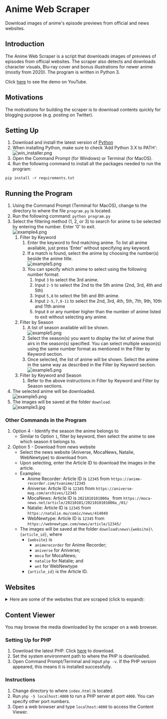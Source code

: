 # Anime Web Scraper
Download images of anime's episode previews from official and news websites.

## Introduction
The Anime Web Scraper is a script that downloads images of previews of episodes from official websites. The scraper also detects and downloads character visuals, Blu-ray cover and bonus illustrations for newer anime (mostly from 2020). The program is written in Python 3.

Click [here](https://youtu.be/K-83J5aZ5P0) to see the demo on YouTube.

## Motivations

The motivations for building the scraper is to download contents quickly for blogging purpose (e.g. posting on Twitter).

## Setting Up
1. Download and install the latest version of [Python](https://www.python.org/downloads/)
2. When installing Python, make sure to check 'Add Python 3.X to PATH':\
![win_installer.png](/images/win_installer.png)
3. Open the Command Prompt (for Windows) or Terminal (for MacOS).
4. Run the following command to install all the packages needed to run the program:
```
pip install -r requirements.txt
```

## Running the Program
1. Using the Command Prompt (Terminal for MacOS), change to the directory to where the file `program.py` is located.
2. Run the following command: `python program.py`
3. Select the filtering method (1, 2, or 3) to search for anime to be selected by entering the number. Enter '0' to exit.\
![example4.png](/images/example4.png)
    1. Filter by Keyword
        1. Enter the keyword to find matching anime. To list all anime available, just press 'Enter' without specifying any keyword.
        2. If a match is found, select the anime by choosing the number(s) beside the anime title.\
        ![example5.png](/images/example5.png)
        3. You can specify which anime to select using the following number format:
            1. Input `3` to select the 3rd anime.
            2. Input `2-5` to select the 2nd to the 5th anime (2nd, 3rd, 4th and 5th)
            3. Input `5,8` to select the 5th and 8th anime.
            4. Input `2-5,7,9-11` to select the 2nd, 3rd, 4th, 5th, 7th, 9th, 10th and 11th anime
            5. Input `0` or any number higher than the number of anime listed to exit without selecting any anime.
    2. Filter by Season
        1. A list of season available will be shown.\
        ![example5.png](/images/example6.png)
        2. Select the season(s) you want to display the list of anime that airs in the season(s) specified. You can select multiple season(s) using the same number format as mentioned in the Filter by Keyword section.
        3. Once selected, the list of anime will be shown. Select the anime in the same way as described in the Filter by Keyword section.\
        ![example5.png](/images/example8.png)
    3. Filter by Keyword and Season
        1. Refer to the above instructions in Filter by Keyword and Filter by Season sections.
4. The selected anime will be downloaded.\
![example5.png](/images/example7.png)
5. The images will be saved at the folder `download`.\
![example3.jpg](/images/example3.jpg)

### Other Commands in the Program
1. Option 4 - Identify the season the anime belongs to
    * Similar to Option `1`, filter by keyword, then select the anime to see which season it belongs to.
2. Option 5 - Download from news website
    * Select the news website (Aniverse, MocaNews, Natalie, WebNewtype) to download from.
    * Upon selecting, enter the Article ID to download the images in the article.
    * Examples:
        * Anime Recorder: Article ID is `12345` from `https://anime-recorder.com/tvanime/12345`
        * Aniverse: Article ID is `12345` from `https://aniverse-mag.com/archives/12345`
        * MocaNews: Article ID is `2021010101000a_` from `https://moca-news.net/article/20210101/2021010101000a_/01/`
        * Natalie: Article ID is `12345` from `https://natalie.mu/comic/news/414049`
        * WebNewtype: Article ID is `12345` from `https://webnewtype.com/news/article/12345/`
    * The images will be saved at the folder `download\news\{website}\{article_id}`, where
        * `{website}` is
            * `animerecorder` for Anime Recorder;
            * `aniverse` for Aniverse;
            * `moca` for MocaNews;
            * `natalie` for Natalie; and
            * `wnt` for WebNewtype
        * `{article_id}` is the Article ID.

## Websites
<details>
<summary>Here are some of the websites that are scraped (click to expand):</summary>

### News Website
* [Animage Plus](https://animageplus.jp/)
* [Anime Recorder](https://anime-recorder.com/)
* [Aniverse Magazine](https://aniverse-mag.com/)
* [Moca News](https://moca-news.net/)
* [Natalie](https://natalie.mu/)
* [WebNewtype](https://webnewtype.com/)

### New Anime
The premiere date for the anime listed here has not been announced.
* [Tsuyokute New Saga](https://tsuyosaga-pr.com/)

### Spring 2025 Anime
* [Isshun de Chiryou shiteita noni Yakutatazu to Tsuihou sareta Tensai Chiyushi, Yami Healer toshite Tanoshiku Ikiru](https://sh-anime.shochiku.co.jp/yamihealer/)
* [Katainaka no Ossan, Kensei ni Naru](https://ossan-kensei.com/)
* [Slime Taoshite 300-nen, Shiranai Uchi ni Level Max ni Nattemashita: Sono Ni](https://slime300-anime.com/)

### Winter 2025 Anime
* [A-Rank Party wo Ridatsu shita Ore wa, Moto Oshiego-tachi to Meikyuu Shinbu wo Mezasu.](https://arank-party-ridatsu-official.com/)
* [Akuyaku Reijou Tensei Ojisan](https://tensei-ojisan.com/)
* [Ameku Takao no Suiri Karte](https://atdk-a.com/)
* [Ao no Exorcist: Yuki no Hate-hen](https://ao-ex.com/bluenight/)
* [Arafoo Otoko no Isekai Tsuuhan](https://arafo-tsuhan.com/)
* [Botsuraku Yotei no Kizoku dakedo, Hima Datta kara Mahou wo Kiwametemita](https://botsurakukizoku-anime.com/)
* [Class no Daikirai na Joshi to Kekkon suru Koto ni Natta.](https://kura-kon.com/)
* [Fuguushoku "Kanteishi" ga Jitsu wa Saikyou Datta](https://fugukan.com/)
* [Grisaia: Phantom Trigger](https://grisaia-pt.com/gptanime/)
* [Guild no Uketsukejou desu ga, Zangyou wa Iya nanode Boss wo Solo Toubatsu Shiyou to Omoimasu](https://girumasu.com/)
* [Hana wa Saku, Shura no Gotoku](https://hanashura-anime.com/)
* [Hazure Skill "Kinomi Master": Skill no Mi (Tabetara Shinu) wo Mugen ni Taberareru You ni Natta Ken ni Tsuite](https://kinomimaster.com/)
* [Izure Saikyou no Renkinjutsushi?](https://izuresaikyo-pr.com/)
* [Kimi no Koto ga Daidaidaidaidaisuki na 100-nin no Kanojo 2nd Season](https://hyakkano.com/)
* [Kisaki Kyouiku kara Nigetai Watashi](https://kisakikyouiku.com/)
* [Kono Kaisha ni Suki na Hito ga Imasu](https://kaishani-sukinahito.com/)
* [Kuroiwa Medaka ni Watashi no Kawaii ga Tsuujinai](https://monaxmedaka.com/)
* [Magic Maker: Isekai Mahou no Tsukurikata](https://magicmaker-anime.com/)
* [Medalist](https://medalist-pr.com/)
* [NEET Kunoichi to Nazeka Dousei Hajimemashita](https://neet-kunoichi.com/)
* [Nihon e Youkoso Elf-san.](https://welcome-elfsan.com/)
* [Okinawa de Suki ni Natta Ko ga Hougen Sugite Tsurasugiru](https://okitsura.com/)
* [Ore dake Level Up na Ken Season 2: Arise from the Shadow](https://sololeveling-anime.net/)
* [S-Rank Monster no "Behemoth" dakedo, Neko to Machigawarete Elf Musume no Pet toshite Kurashitemasu](https://behemoth-anime.com/)
* [Salaryman ga Isekai ni Ittara Shitennou ni Natta Hanashi](https://salaryman-big4.com/)
* [Sentai Red Isekai de Boukensha ni Naru](https://isekai-red-anime.com/)
* [Ubel Blatt](https://ubel-blatt-anime.com/)
* [Unnamed Memory Act.2](https://unnamedmemory.com/)
* [Watashi no Shiawase na Kekkon 2nd Season](https://watakon-anime.com/)

### Fall 2024 Anime
* [Ao no Exorcist: Yuki no Hate-hen](https://www.ao-ex.com/snow/)
* [Acro Trip](https://acrotrip-anime.com/)
* [Amagami-san Chi no Enmusubi](https://amagami-anime.com/)
* [Arifureta Shokugyou de Sekai Saikyou 3rd Season](https://arifureta.com/)
* [Hitoribocchi no Isekai Kouryaku](https://bocchi-kouryaku.com/)
* [Kabushikigaisha Magi-Lumière](https://magilumiere-pr.com/)
* [Kekkon suru tte, Hontou desu ka](https://365-wedding-anime.com/)
* [Kimi wa Meido-sama.](https://kimihameidosama-anime.com/)
* [Maou 2099](https://2099.world/)
* [Maou-sama, Retry! R](https://maousama-anime.com/)
* [Nageki no Bourei wa Intai shitai](https://nageki-anime.com/)
* [NegiPosi Angler](https://np-angler.com/)
* [Party kara Tsuihou sareta Sono Chiyushi, Jitsu wa Saikyou ni Tsuki](https://sonochiyushi.com/)
* [Re:Zero kara Hajimeru Isekai Seikatsu 3rd Season](http://re-zero-anime.jp/tv/)
* [Rekishi ni Nokoru Akujo ni Naru zo](https://rekiaku-anime.com/)
* [Saikyou no Shienshoku "Wajutsushi" de Aru Ore wa Sekai Saikyou Clan wo Shitagaeru](https://wajutsushi-anime.com/)
* [Sayounara Ryuusei, Konnichiwa Jinsei](https://dragonlife-anime.com/)
* [Seirei Gensouki 2](https://seireigensouki.com/)
* [Sword Art Online Alternative: Gun Gale Online II](https://gungale-online.net/)
* [Yarinaoshi Reijou wa Ryuutei Heika wo Kouryakuchuu](https://yarinaoshi-reijyou.com/)

### Summer 2024 Anime
* [2.5-jigen no Ririsa](https://ririsa-official.com/)
* [Atri: My Dear Moments](https://atri-anime.com/)
* [Boku no Tsuma wa Kanjou ga Nai](https://bokutsuma-anime.com/)
* [Dungeon no Naka no Hito](https://dungeon-people.com/)
* [Giji Harem](https://gijiharem.com/)
* [Gimai Seikatsu](https://gimaiseikatsu-anime.com/)
* [Hazurewaku no "Joutai Ijou Skill" de Saikyou ni Natta Ore ga Subete wo Juurin suru made](https://hazurewaku-anime.com/)
* [Isekai Shikkaku](https://isekaishikkaku.com/)
* [Isekai Yururi Kikou: Kosodateshinagara Boukensha Shimasu](https://isekai-yururi-anime.jp/)
* [Katsute Mahou Shoujo to Aku wa Tekitai shiteita.](https://mahoaku-anime.com/)
* [Kimi to Boku no Saigo no Senjou, Aruiwa Sekai ga Hajimaru Seisen Season II](https://kimisentv.com/)
* [Koi wa Futago de Warikirenai](https://futakire.com/)
* [Kono Sekai wa Fukanzen Sugiru](https://konofuka.com/)
* [Madougushi Dahliya wa Utsumukanai](https://dahliya-anime.com/)
* [Make Heroine ga Oosugiru!](https://makeine-anime.com/)
* [Maougun Saikyou no Majutsushi wa Ningen datta](https://maougun-anime.com/)
* [Mayonaka Punch](https://mayopan.jp/)
* [Megami no Café Terrace Season 2](https://goddess-cafe.com/)
* [Mob kara Hajimaru Tansaku Eiyuutan](https://mobkara.com/)
* [Naze Boku no Sekai wo Daremo Oboeteinai no ka?](https://www.nazeboku.com/)
* [Ore wa Subete wo "Parry" suru: Gyaku Kanchigai no Sekai Saikyou wa Boukensha ni Naritai](https://parry-anime.com/)
* [Oshi no Ko Season 2](https://ichigoproduction.com/Season2/)
* [Sengoku Youko: Senma Konton-hen](https://sengoku-youko.com/)
* [Senpai wa Otokonoko](https://senpaiha-otokonoko.com/)
* [Shikanoko Nokonoko Koshitantan](https://www.anime-shikanoko.jp/)
* [Shinmai Ossan Boukensha, Saikyou Party ni Shinu hodo Kitaerarete Muteki ni Naru.](https://shinmaiossan-anime.com/)
* [Shoushimin Series](https://shoshimin-anime.com/)
* [Shy Season 2](https://shy-anime.com/)
* [Tokidoki Bosotto Russia-go de Dereru Tonari no Alya-san](https://roshidere.com/)
* [Tsue to Tsurugi no Wistoria](https://wistoria-anime.com/)
* [VTuber Nandaga Haishin Kiri Wasuretara Densetsu ni Natteta](https://vden.jp/)

### Spring 2024 Anime
* [Dekisokonai to Yobareta Motoeiyuu wa Jikka kara Tsuihou sareta node Sukikatte ni Ikiru Koto ni Shita](https://dekisoko-anime.com/)
* [Hananoi-kun to Koi no Yamai](https://hananoikun-pr.com/)
* [Henjin no Salad Bowl](https://www.tbs.co.jp/anime/hensara/)
* [Hibike! Euphonium 3](https://anime-eupho.com/)
* [Highspeed Etoile](https://highspeed-etoile.com/)
* [Jii-san Baa-san Wakagaeru](https://jisanbasan.com/)
* [Kaijuu 8-gou](https://kaiju-no8.net/)
* [Kami wa Game ni Ueteiru.](https://godsgame-anime.com/)
* [Kono Subarashii Sekai ni Shukufuku wo! 3](http://konosuba.com/3rd/)
* [Lv2 kara Cheat datta Motoyuusha Kouho no Mattari Isekai Life](https://lv2-cheat.com/)
* [Mahouka Koukou no Rettousei 3rd Season](https://mahouka.jp/3rd/)
* [Maou no Ore ga Dorei Elf wo Yome ni Shitanda ga, Dou Medereba Ii?](https://madome-anime.com/)
* [One Room, Hiatari Futsuu, Tenshi-tsuki.](https://tenshitsuki.com/)
* [Ookami to Koushinryou](https://spice-and-wolf.com/)
* [Re:Monster](https://re-monster.com/)
* [Sasayaku You ni Koi wo Utau](https://sasakoi-anime.com/)
* [Seiyuu Radio no Uraomote](https://seiyuradio-anime.com/)
* [Shinigami Bocchan to Kuro Maid 3rd Season](https://bocchan-anime.com/)
* [Tensei Kizoku, Kantei Skill de Nariagaru](https://kanteiskill.com/)
* [Tensei shitara Dainana Ouji Datta node, Kimama ni Majutsu wo Kiwamemasu](https://dainanaoji.com/)
* [The New Gate](https://the-new-gate-pr.com/)
* [Unnamed Memory](https://unnamedmemory.com/)
* [Yoru no Kurage wa Oyogenai](https://yorukura-anime.com/)
* [Yozakura-san Chi no Daisakusen](https://mission-yozakura-family.com/)
* [Yuru Camp△ 3rd Season](https://yurucamp.jp/third/)

### Winter 2024 Anime
* [Akuyaku Reijou Level 99](https://akuyakulv99-anime.com/)
* [Ao no Exorcist: Shimane Illuminati-hen](https://ao-ex.com/Illuminati/)
* [Boku no Kokoro no Yabai Yatsu Season 2](https://bokuyaba-anime.com/)
* [Chiyu Mahou no Machigatta Tsukaikata](https://chiyumahou-anime.com/)
* [Dosanko Gal wa Namara Menkoi](https://dosankogal-pr.com/)
* [Dungeon Meshi](https://delicious-in-dungeon.com/)
* [Gekai Elise](https://surgeon-elise.com/)
* [Himesama "Goumon" no Jikan desu](https://himesama-goumon.com/)
* [Isekai de Mofumofu Nadenade suru Tame ni Ganbattemasu.](https://mohunadeanime.com/)
* [Ishura](https://ishura-anime.com/)
* [Jaku-Chara Tomozaki-kun 2nd Stage](http://tomozaki-koushiki.com/)
* [Kekkon Yubiwa Monogatari](https://talesofweddingrings-anime.jp/)
* [Kingdom 5th Season](https://kingdom-anime.com/)
* [Loop 7-kaime no Akuyaku Reijou wa, Moto Tekikoku de Jiyuu Kimama na Hanayome Seikatsu wo Mankitsu suru](https://7th-timeloop.com/)
* [Mahou Shoujo ni Akogarete](https://mahoako-anime.com/)
* [Mashle 2nd Season](https://mashle.pw/)
* [Majo to Yajuu](https://www.tbs.co.jp/anime/majo/)
* [Mato Seihei no Slave](https://mabotai.jp/)
* [Metallic Rouge](https://metallicrouge.jp/)
* [Nozomanu Fushi no Boukensha](https://nozomanufushi-anime.jp/)
* [Ore dake Level Up na Ken](https://sololeveling-anime.net/)
* [Oroka na Tenshi wa Akuma to Odoru](https://kanaten-anime.com/)
* [Pon no Michi](https://ponnomichi-pr.com/)
* [Saijaku Tamer wa Gomi Hiroi no Tabi wo Hajimemashita.](https://saijakutamer-anime.com/)
* [Saikyou Tank no Meikyuu Kouryaku](https://saikyo-tank.com/)
* [Sasaki to Pii-chan](https://sasapi-anime.com/)
* [Sengoku Youko](https://sengoku-youko.com/)
* [Shin no Nakama ja Nai to Yuusha no Party wo Oidasareta node, Henkyou de Slow Life suru Koto ni Shimashita 2nd](https://shinnonakama.com/)
* [Sokushi Cheat ga Saikyou sugite, Isekai no Yatsura ga Marude Aite ni Naranai n desu ga.](https://sokushicheat-pr.com/)
* [Tsuki ga Michibiku Isekai Douchuu](https://tsukimichi.com/)
* [Urusei Yatsura (2022) 2nd Season](https://uy-allstars.com/)
* [Youkoso Jitsuryoku Shijou Shugi no Kyoushitsu e 3rd Season](http://you-zitsu.com/)
* [Yubisaki to Renren](https://yubisaki-pr.com/)

### Fall 2023 Anime
* [16bit Sensation: Another Layer](https://16bitsensation-al.com/)
* [Bokura no Ameiro Protocol](https://bokuame.com/)
* [Boukensha ni Naritai to Miyako ni Deteitta Musume ga S-Rank ni Natteta](https://s-rank-musume.com/)
* [Boushoku no Berserk](https://bousyoku-anime.com/)
* [Buta no Liver wa Kanetsu Shiro](https://butaliver-anime.com/)
* [Dekoboko Majo no Oyako Jijou](https://dekoboko-majo-anime.jp/)
* [Goblin Slayer 2nd Season](http://www.goblinslayer.jp/)
* [Hametsu no Oukoku](https://hametsu-anime.com/)
* [Hikikomari Kyuuketsuki no Monmon](https://hikikomari.com/)
* [Hoshikuzu Telepath](https://hoshitele-anime.com/)
* [Kage no Jitsuryokusha ni Naritakute! 2nd Season](https://shadow-garden.jp/)
* [Kanojo mo Kanojo Season 2](https://kanokano-anime.com/)
* [Keikenzumi na Kimi to, Keiken Zero na Ore ga, Otsukiai suru Hanashi.](https://kimizero.com/)
* [Kikansha no Mahou wa Tokubetsu desu](https://returners-magic.com/)
* [Kimi no Koto ga Daidaidaidaidaisuki na 100-nin no Kanojo](https://hyakkano.com/)
* [Konyaku Haki sareta Reijou wo Hirotta Ore ga, Ikenai koto wo Oshiekomu](https://ikenaikyo.com/)
* [Kusuriya no Hitorigoto](https://kusuriyanohitorigoto.jp/)
* [Potion-danomi de Ikinobimasu!](https://potion-anime.com/)
* [Ragna Crimson](https://ragna-crimson.com/)
* [Saihate no Paladin: Tetsusabi no Yama no Ou](https://farawaypaladin.com/)
* [Seijo no Maryoku wa Bannou Desu 2nd Season](https://seijyonomaryoku.jp/)
* [Seiken Gakuin no Makentsukai](https://seikengakuin.com/)
* [Shangri-La Frontier: Kusoge Hunter, Kamige ni Idoman to su](https://anime.shangrilafrontier.com/)
* [Shy](https://shy-anime.com/)
* [Sousou no Frieren](https://frieren-anime.jp/)
* [Spy x Family Season 2](https://spy-family.net/tvseries/)
* [Tate no Yuusha no Nariagari Season 3](http://shieldhero-anime.jp/)
* [Tearmoon Teikoku Monogatari](https://tearmoon-pr.com/)
* [Toaru Ossan no VRMMO Katsudouki](https://toaru-ossan.com/)
* [Undead Unluck](https://undead-unluck.net/)
* [Under Ninja](https://under-ninja.jp/)
* [Watashi no Oshi wa Akuyaku Reijou.](https://wataoshi-anime.com/)

### Summer 2023 Anime
* [Dark Gathering](https://darkgathering.jp/)
* [Eiyuu Kyoushitsu](https://eiyukyoushitsu-anime.com/)
* [Helck](https://www.helck-anime.com/)
* [Higeki no Genkyou to Naru Saikyou Gedou Last Boss Joou wa Tami no Tame ni Tsukushimasu.](https://lastame.com/)
* [Horimiya: Piece](https://horimiya-anime.com/)
* [Jidou Hanbaiki ni Umarekawatta Ore wa Meikyuu wo Samayou](https://jihanki-anime.com/)
* [Jitsu wa Ore, Saikyou deshita?](https://jitsuhaoresaikyo-anime.com/)
* [Kanojo, Okarishimasu 3rd Season](https://kanokari-official.com/)
* [Level 1 dakedo Unique Skill de Saikyou desu](https://level1-anime.com/)
* [Lv1 Maou to One Room Yuusha](https://lv1room.com/)
* [Liar Liar](https://liar-liar-anime.com/)
* [Masamune-kun no Revenge R](https://masamune-tv.com/)
* [Mushoku Tensei II: Isekai Ittara Honki Dasu](https://mushokutensei.jp)
* [Nanatsu no Maken ga Shihai suru](https://nanatsuma-pr.com/)
* [Okashi na Tensei](https://okashinatensei-pr.com/)
* [Ryza no Atelier: Tokoyami no Joou to Himitsu no Kakurega](https://ar-anime.com/)
* [Seija Musou: Salaryman, Isekai de Ikinokoru Tame ni Ayumu Michi](https://www.tbs.co.jp/anime/seija/)
* [Shinigami Bocchan to Kuro Maid 2nd Season](https://bocchan-anime.com/)
* [Shiro Seijo to Kuro Bokushi](https://shiroseijyo-anime.com/)
* [Suki na Ko ga Megane wo Wasureta](https://anime.shochiku.co.jp/sukimega/)
* [Temple](https://temple-anime.com/)
* [Uchi no Kaisha no Chiisai Senpai no Hanashi](https://chiisaisenpai.com/)
* [Watashi no Shiawase na Kekkon](https://watakon-anime.com/)
* [Yumemiru Danshi wa Genjitsushugisha](https://yumemirudanshi.com/)
* [Zom 100: Zombie ni Naru made ni Shitai 100 no Koto](https://zom100.com/)

### Spring 2023 Anime
* [Alice Gear Aegis Expansion](https://colopl.co.jp/alicegearaegis/tv-anime/)
* [Ao no Orchestra](https://aooke-anime.com/)
* [Boku no Kokoro no Yabai Yatsu](https://bokuyaba-anime.com/)
* [Dead Mount Death Play](https://dmdp-anime.jp/)
* [Edomae Elf](https://edomae-elf.com/)
* [Isekai de Cheat Skill wo Te ni Shita Ore wa, Genjitsu Sekai wo mo Musou Suru: Level Up wa Jinsei wo Kaeta](https://www.iseleve.com/)
* [Isekai One Turn Kill Nee-san: Ane Douhan no Isekai Seikatsu Hajimemashita](https://onekillsister.com/)
* [Isekai Shoukan wa Nidome desu](https://isenido.com/)
* [Isekai wa Smartphone to Tomo ni. 2](http://isesuma-anime.jp/)
* [Jijou wo Shiranai Tenkousei ga Guigui Kuru.](https://guiguikuru.com/)
* [Kaminaki Sekai no Kamisama Katsudou](https://kamikatsu-anime.jp/)
* [Kawaisugi Crisis](https://kawaisugi.com/)
* [Kanojo ga Koushaku-tei ni Itta Riyuu](https://koshakutei.com/)
* [Kimi wa Houkago Insomnia](https://kimisomu-anime.com/)
* [Kono Subarashii Sekai ni Bakuen wo!](http://konosuba.com/bakuen/)
* [Kuma Kuma Kuma Bear Punch!](https://kumakumakumabear.com/)
* [Mashle](https://mashle.pw/)
* [Megami no Café Terrace](https://1st.goddess-cafe.com/)
* [My Home Hero](https://myhomehero-anime.com/)
* [Oshi no Ko](https://ichigoproduction.com/Season1/)
* [Otonari ni Ginga](https://otonari-anime.com/)
* [Skip to Loafer](https://skip-and-loafer.com/)
* [Tensei Kizoku no Isekai Boukenroku](https://www.tensei-kizoku.jp/)
* [Tonikaku Kawaii 2nd Season](http://tonikawa.com/)
* [Watashi no Yuri wa Oshigoto desu!](https://watayuri-anime.com/)
* [Yamada-kun to Lv999 no Koi wo Suru](https://yamadalv999-anime.com/)
* [Yuusha ga Shinda!](https://heroisdead.com/)

### Winter 2023 Anime
* [Ars no Kyojuu](https://ars-giant.com/)
* [Ayakashi Triangle](https://ayakashitriangle-anime.com/)
* [Benriya Saitou-san, Isekai ni Iku](https://saitou-anime.com/)
* [Buddy Daddies](https://buddy-animeproject.com/)
* [Eiyuuou, Bu wo Kiwameru Tame Tenseisu: Soshite, Sekai Saikyou no Minarai Kishi](https://auo-anime.com/)
* [Hyouken no Majutsushi ga Sekai wo Suberu](http://www.tbs.co.jp/anime/hyouken/)
* [Ijiranaide, Nagatoro-san 2nd Attack](https://www.nagatorosan.jp/)
* [Inu ni Nattara Suki na Hito ni Hirowareta.](https://inuhiro-anime.com/)
* [Isekai Nonbiri Nouka](https://nonbiri-nouka.com/)
* [Itai no wa Iya nano de Bougyoryoku ni Kyokufuri Shitai to Omoimasu. 2](https://bofuri.jp/)
* [Kaiko sareta Ankoku Heishi (30-dai) no Slow na Second Life](https://ankokuheishi-anime.com/)
* [Kami-tachi ni Hirowareta Otoko 2](https://kamihiro-anime.com/)
* [Koori Zokusei Danshi to Cool na Douryou Joshi](https://icpc-anime.com/)
* [Kubo-san wa Mob wo Yurusanai](https://kubosan-anime.jp/)
* [Kyokou Suiri Season 2](https://kyokousuiri.jp/)
* [Maou Gakuin no Futekigousha: Shijou Saikyou no Maou no Shiso, Tensei shite Shison-tachi no Gakkou e II](https://maohgakuin.com/)
* [Mononogatari](https://mononogatari-pr.com)
* [NieR:Automata Ver1.1a](https://nierautomata-anime.com/)
* [Ningen Fushin no Boukensha-tachi ga Sekai wo Sukuu you desu](https://www.ningenfushin-anime.jp/)
* [Oniichan wa Oshimai!](https://onimai.jp/)
* [Ooyukiumi no Kaina](https://ooyukiumi.net/)
* [Otonari no Tenshi-sama ni Itsunomanika Dame Ningen ni Sareteita Ken](https://otonarino-tenshisama.jp/)
* [Rougo ni Sonaete Isekai de 8-manmai no Kinka wo Tamemasu](https://roukin8-anime.com/)
* [Saikyou Onmyouji no Isekai Tenseiki](https://saikyo-onmyouji.asmik-ace.co.jp/)
* [Shin Shinka no Mi: Shiranai Uchi ni Kachigumi Jinsei](https://shinkanomi-anime.com/)
* [Spy Kyoushitsu](https://spyroom-anime.com/)
* [Sugar Apple Fairy Tale](https://sugarapple-anime.com/)
* [Tensei Oujo to Tensai Reijou no Mahou Kakumei](https://tenten-kakumei.com/)
* [Tomo-chan wa Onnanoko!](https://tomo-chan.jp/)
* [Tondemo Skill de Isekai Hourou Meshi](https://tondemoskill-anime.com/)
* [Tsundere Akuyaku Reijou Liselotte to Jikkyou no Endou-kun to Kaisetsu no Kobayashi-san](https://tsunlise-pr.com/)
* [Vinland Saga Season 2](https://vinlandsaga.jp/)

### Fall 2022 Anime
* [4-nin wa Sorezore Uso wo Tsuku](https://4uso-anime.com/)
* [Akiba Meido Sensou](https://akibamaidwar.com/)
* [Akuyaku Reijou nanode Last Boss wo Kattemimashita](https://akulas-pr.com/)
* [Bocchi the Rock!](https://bocchi.rocks/)
* [Chainsaw Man](https://www.chainsawman.dog/)
* [Fumetsu no Anata e Season 2](https://www.anime-fumetsunoanatae.com/)
* [Futoku no Guild](https://futoku-no-anime.com/)
* [Fuufu Ijou, Koibito Miman.](https://fuukoi-anime.com/)
* [Golden Kamuy 4th Season](https://www.kamuy-anime.com/)
* [Kage no Jitsuryokusha ni Naritakute!](https://shadow-garden.jp/1st/)
* [KanColle: Itsuka Ano Umi de](https://kancolle-itsuumi.com/)
* [Kidou Senshi Gundam: Suisei no Majo](https://g-witch.net/)
* [Koukyuu no Karasu](https://kokyu-anime.com/)
* [Mairimashita! Iruma-kun 3rd Season](https://www.nhk-character.com/chara/iruma/)
* [Mob Psycho 100 III](https://mobpsycho100.com/)
* [Mushikaburi-hime](https://mushikaburihime.com/)
* [Noumin Kanren no Skill bakka Agetetara Nazeka Tsuyoku Natta.](https://nouminkanren.com/)
* [Peter Grill to Kenja no Jikan: Super Extra](https://petergrill-anime.jp/)
* [Renai Flops](https://loveflops.com/)
* [Shinmai Renkinjutsushi no Tenpo Keiei](https://shinmai-renkin.com/)
* [Shinobi no Ittoki](https://ninja-ittoki.com/)
* [Tensei shitara Ken Deshita](https://tenken-anime.com/)
* [Uchi no Shishou wa Shippo ga Nai](https://shippona-anime.com/)
* [Urusei Yatsura (2022)](https://uy-allstars.com/)
* [Yama no Susume: Next Summit](https://yamanosusume-ns.com/)
* [Yuusha Party wo Tsuihou sareta Beast Tamer, Saikyoushu no Nekomimi Shoujo to Deau](https://beasttamer.jp/)

### Summer 2022 Anime
* [Dungeon ni Deai wo Motomeru no wa Machigatteiru Darou ka IV: Shin Shou - Meikyuu-hen](http://danmachi.com/)
* [Engage Kiss](https://engage-kiss.com/)
* [Hataraku Maou-sama! 2nd Season](https://maousama.jp/)
* [Hoshi no Samidare](https://hoshinosamidare.jp/)
* [Isekai Meikyuu de Harem wo](https://isekai-harem.com/)
* [Isekai Ojisan](https://isekaiojisan.com/)
* [Isekai Yakkyoku](https://isekai-yakkyoku.jp/)
* [Kanojo, Okarishimasu 2nd Season](https://kanokari-official.com/2nd/)
* [Kinsou no Vermeil: Gakeppuchi Majutsushi wa Saikyou no Yakusai to Mahou Sekai wo Tsukisusumu](https://vermeilingold.jp/)
* [Kumichou Musume to Sewagakari](https://kumichomusume.com/)
* [Kuro no Shoukanshi](https://kuronoshokanshi.com/)
* [Lycoris Recoil](https://lycoris-recoil.com/)
* [Made in Abyss: Retsujitsu no Ougonkyou](http://miabyss.com/)
* [Mamahaha no Tsurego ga Motokano datta](https://tsurekano-anime.com/)
* [Overlord IV](https://overlord-anime.com/)
* [Prima Doll](https://primadoll.jp/)
* [Saikin Yatotta Maid ga Ayashii](https://maid-ga-ayashii.com/)
* [Shadows House](https://shadowshouse-anime.com/)
* [Soredemo Ayumu wa Yosetekuru](https://soreayu.com/)
* [Tensei Kenja no Isekai Life: Dai-2 no Shokugyou wo Ete, Sekai Saikyou ni Narimashita](https://tenseikenja.com/)
* [Utawarerumono: Futari no Hakuoro](https://utawarerumono.jp/)
* [Warau Arsnotoria Sun!](https://www.arsnotoria-anime.com/)
* [Yofukashi no Uta](https://yofukashi-no-uta.com/)
* [Youkoso Jitsuryoku Shijou Shugi no Kyoushitsu e 2nd Season](http://you-zitsu.com/2nd/)

### Spring 2022 Anime
* [Aharen-san wa Hakarenai](https://aharen-pr.com/)
* [Deaimon](https://deaimon.jp/)
* [Gaikotsu Kishi-sama, Tadaima Isekai e Odekakechuu](https://skeleton-knight.com/)
* [Honzuki no Gekokujou: Shisho ni Naru Tame ni wa Shudan wo Erandeiraremasen 3rd Season](http://booklove-anime.jp/)
* [Kaguya-sama wa Kokurasetai: Ultra Romantic](https://kaguya.love/)
* [Kakkou no Iinazuke](https://cuckoos-anime.com/)
* [Kawaii dake ja Nai Shikimori-san](https://shikimori-anime.com/)
* [Kingdom 4th Season](https://kingdom-anime.com/)
* [Koi wa Sekai Seifuku no Ato de](https://koiseka-anime.com/)
* [Komi-san wa, Comyushou desu. 2nd Season](https://komisan-official.com/)
* [Kono Healer, Mendokusai](https://kono-healer-anime.com/)
* [Kunoichi Tsubaki no Mune no Uchi](https://kunoichi-tsubaki.com/)
* [Mahoutsukai Reimeiki](https://www.tbs.co.jp/anime/reimeiki/)
* [Otome Game Sekai wa Mob ni Kibishii Sekai desu](https://mobseka.com/)
* [Paripi Koumei](https://paripikoumei-anime.com/)
* [Rikei ga Koi ni Ochita no de Shoumei shitemita. Heart](https://rikekoi.com/)
* [RPG Fudousan](https://rpg-rs.jp/)
* [Shachiku-san wa Youjo Yuurei ni Iyasaretai.](https://shachikusan.com/)
* [Shijou Saikyou no Daimaou, Murabito A ni Tensei suru](https://murabito-a-anime.com/)
* [Shokei Shoujo no Virgin Road](http://virgin-road.com/)
* [Spy x Family](https://spy-family.net/tvseries/)
* [Summertime Render](https://summertime-anime.com/)
* [Tate no Yuusha no Nariagari Season 2](http://shieldhero-anime.jp/2nd/)
* [Yuusha, Yamemasu](https://yuuyame.com/)

### Winter 2022 Anime
* [Akebi-chan no Sailor-fuku](https://akebi-chan.jp/)
* [Arifureta Shokugyou de Sekai Saikyou 2nd Season](https://arifureta.com/)
* [Fantasy Bishoujo Juniku Ojisan to](https://fabiniku.com/)
* [Hakozume: Kouban Joshi no Gyakushuu](https://hakozume-anime.com/)
* [Kaijin Kaihatsubu no Kuroitsu-san](https://kuroitsusan-anime.com/)
* [Karakai Jouzu no Takagi-san 3](https://takagi3.me/)
* [Kenja no Deshi wo Nanoru Kenja](https://kendeshi-anime.com/)
* [Leadale no Daichi nite](https://leadale.net/)
* [Princess Connect! Re:Dive Season 2](https://anime.priconne-redive.jp)
* [Sabikui Bisco](https://sabikuibisco.jp/)
* [Shikkakumon no Saikyou Kenja](https://shikkakumon.com/)
* [Shuumatsu no Harem](https://end-harem-anime.com/)
* [Slow Loop](https://slowlooptv.com/)
* [Sono Bisque Doll wa Koi wo Suru](https://bisquedoll-anime.com/)
* [Tensai Ouji no Akaji Kokka Saisei Jutsu](https://tensaiouji-anime.com/)

### Fall 2021 Anime
* [Blue Period](https://blue-period.jp/)
* [Deep Insanity: The Lost Child](https://www.jp.square-enix.com/deepinsanity/anime/)
* [Gyakuten Sekai no Denchi Shoujo](https://denchi-project.com/)
* [Isekai Shokudou 2](https://isekai-shokudo2.com/)
* [Kaizoku Oujo](http://fena-pirate-princess.com/)
* [Komi-san wa, Comyushou desu.](https://komisan-official.com/)
* [Mieruko-chan](https://mierukochan.jp/)
* [Muv-Luv Alternative](https://muv-luv-alternative-anime.com/)
* [Ousama Ranking](https://osama-ranking.com/)
* [Platinum End](https://anime-platinumend.com/)
* [Saihate no Paladin](https://farawaypaladin.com/)
* [Sakugan](http://sakugan-anime.com/)
* [Sekai Saikou no Ansatsusha, Isekai Kizoku ni Tensei suru](https://ansatsu-kizoku.jp/)
* [Senpai ga Uzai Kouhai no Hanashi](https://senpaiga-uzai-anime.com/)
* [Shin no Nakama ja Nai to Yuusha no Party wo Oidasareta node, Henkyou de Slow Life suru Koto ni Shimashita](https://shinnonakama.com/)
* [Shinka no Mi: Shiranai Uchi ni Kachigumi Jinsei](https://shinkanomi-anime.com/2021/)
* [Taishou Otome Otogibanashi](http://taisho-otome.com/)
* [takt op.Destiny](https://anime.takt-op.jp/)
* [Tsuki to Laika to Nosferatu](https://tsuki-laika-nosferatu.com/)
* [Yuuki Yuuna wa Yuusha de Aru: Dai Mankai no Shou](https://yuyuyu.tv/season2/)

### Summer 2021 Anime
* [100-man no Inochi no Ue ni Ore wa Tatteiru 2nd Season](https://1000000-lives.com/)
* [Bokutachi no Remake](http://bokurema.com/)
* [Cheat Kusushi no Slow Life: Isekai ni Tsukurou Drugstore](https://www.cheat-kusushi.jp/)
* [Deatte 5-byou de Battle](https://dea5-anime.com/)
* [Genjitsu Shugi Yuusha no Oukoku Saikenki](https://genkoku-anime.com/)
* [Higurashi no Naku Koro ni Sotsu](https://higurashianime.com/)
* [Jahy-sama wa Kujikenai!](https://jahysama-anime.com/)
* [Kanojo mo Kanojo](https://kanokano-anime.com/1st/)
* [Kobayashi-san Chi no Maid Dragon S](https://maidragon.jp/2nd/)
* [Mahouka Koukou no Yuutousei](https://mahouka-yuutousei.jp/)
* [Megami-ryou no Ryoubo-kun.](https://megamiryou.com/)
* [Meikyuu Black Company](https://meikyubc-anime.com/)
* [Otome Game no Hametsu Flag shika Nai Akuyaku Reijou ni Tensei shiteshimatta... X](https://hamehura-anime.com/)
* [Peach Boy Riverside](https://peachboyriverside.com/)
* [Seirei Gensouki](https://seireigensouki.com/1st/)
* [Shinigami Bocchan to Kuro Maid](https://bocchan-anime.com/)
* [Shiroi Suna no Aquatope](https://aquatope-anime.com/)
* [Tantei wa Mou, Shindeiru.](https://tanmoshi-anime.jp/)
* [Tsuki ga Michibiku Isekai Douchuu](https://tsukimichi.com/1st/)

### Spring 2021 Anime
* [86](https://anime-86.com/)
* [Dragon, Ie wo Kau](https://doraie.com/)
* [Fumetsu no Anata e](https://anime-fumetsunoanatae.com/)
* [Hige wo Soru. Soshite Joshikousei wo Hirou.](http://higehiro-anime.com/)
* [Ijiranaide, Nagatoro-san](https://www.nagatorosan.jp/1st/)
* [Isekai Maou to Shoukan Shoujo no Dorei Majutsu Ω](https://isekaimaou-anime.com/)
* [Kyuukyoku Shinka Shita Full Dive RPG ga Genjitsu Yori mo Kusogee Dattara](https://fulldive-rpg.com/)
* [Machikado Mazoku: 2-choume](http://www.tbs.co.jp/anime/machikado/)
* [Mairimashita! Iruma-kun 2nd Season](https://www.nhk.jp/p/iruma2/ts/Q8ZL6MQQ4Y/)
* [Odd Taxi](https://oddtaxi.jp/)
* [Osananajimi ga Zettai ni Makenai Love Comedy](https://osamake.com/)
* [Sayonara Watashi no Cramer](https://sayonara-cramer.com/tv/)
* [Seijo no Maryoku wa Bannou Desu](https://seijyonomaryoku.jp/1st/)
* [Sentouin, Hakenshimasu!](https://kisaragi-co.jp/)
* [Shadows House](https://shadowshouse-anime.com/1st/)
* [Slime Taoshite 300-nen, Shiranai Uchi ni Level Max ni Nattemashita](https://1st.slime300-anime.com/)
* [SSSS.Dynazenon](https://dynazenon.net/)
* [Super Cub](https://supercub-anime.com/)
* [Vivy: Fluorite Eye's Song](https://vivy-portal.com/)
* [Yakunara Mug Cup mo](https://yakumo-project.com/)

### Winter 2021 Anime
* [Dr. Stone: Stone Wars](https://dr-stone.jp/)
* [Gotoubun no Hanayome ∬](https://www.tbs.co.jp/anime/5hanayome/)
* [Hataraku Saibou Black](https://saibou-black.com/)
* [Hataraku Saibou!!](https://hataraku-saibou.com/2nd.html)
* [Horimiya](https://horimiya-anime.com/1st/)
* [Jaku-Chara Tomozaki-kun](http://tomozaki-koushiki.com/)
* [Kaifuku Jutsushi no Yarinaoshi](http://kaiyari.com/)
* [Kemono Jihen](https://kemonojihen-anime.com/)
* [Kumo Desu ga, Nani ka?](https://kumo-anime.com/)
* [Mushoku Tensei: Isekai Ittara Honki Dasu](https://mushokutensei.jp/)
* [Non Non Biyori Nonstop](https://nonnontv.com)
* [Ore dake Haireru Kakushi Dungeon](https://kakushidungeon-anime.jp/)
* [Tatoeba Last Dungeon Mae no Mura no Shounen ga Joban no Machi de Kurasu Youna Monogatari](https://lasdan.com/)
* [Tensei shitara Slime Datta Ken 2nd Season](https://www.ten-sura.com/anime/tensura)
* [Urasekai Picnic](https://www.othersidepicnic.com)
* [Wonder Egg Priority](https://wonder-egg-priority.com/)
* [World Trigger 2nd Season](http://www.toei-anim.co.jp/tv/wt/)
* [Yuru Camp△ 2nd Season](https://yurucamp.jp/second/)

### Fall 2020 Anime
* [100-man no Inochi no Ue ni Ore wa Tatteiru](http://1000000-lives.com/)
* [Adachi to Shimamura](https://www.tbs.co.jp/anime/adashima/)
* [Assault Lily: Bouquet](https://anime.assaultlily-pj.com/)
* [Dogeza de Tanondemita](https://dogeza-anime.com/)
* [Dungeon ni Deai wo Motomeru no wa Machigatteiru Darou ka III](http://danmachi.com/danmachi3/)
* [Golden Kamuy 3rd Season](https://www.kamuy-anime.com/)
* [Gochuumon wa Usagi Desu ka? Bloom](https://gochiusa.com/bloom/)
* [Higurashi no Naku Koro ni Gou](https://higurashianime.com/)
* [Iwa Kakeru!: Sport Climbing Girls](http://iwakakeru-anime.com/)
* [Jujutsu Kaisen](https://jujutsukaisen.jp/)
* [Kamisama ni Natta Hi](https://kamisama-day.jp/)
* [Kami-tachi ni Hirowareta Otoko](https://kamihiro-anime.com/1st/)
* [Kimi to Boku no Saigo no Senjou, Aruiwa Sekai ga Hajimaru Seisen](https://kimisentv.com/)
* [Kuma Kuma Kuma Bear](https://kumakumakumabear.com/1st/)
* [Maesetsu!](https://maesetsu.jp/)
* [Mahouka Koukou no Rettousei: Raihousha-hen](https://mahouka.jp/2nd/)
* [Majo no Tabitabi](https://majotabi.jp/)
* [Maoujou de Oyasumi](https://maoujo-anime.com/)
* [Munou na Nana](https://munounanana.com/)
* [Ochikobore Fruit Tart](http://ochifuru-anime.com/)
* [Rail Romanesque](https://railromanesque.jp/)
* [Senyoku no Sigrdrifa](https://sigururi.com/)
* [Strike Witches: Road to Berlin](http://w-witch.jp/strike_witches-rtb/)
* [Tonikaku Kawaii](http://tonikawa.com/)

### Summer 2020 Anime
* [Deca-Dence](http://decadence-anime.com/)
* [Dokyuu Hentai HxEros](https://hxeros.com/)
* [Kanojo, Okarishimasu](https://kanokari-official.com/1st/)
* [Maou Gakuin no Futekigousha: Shijou Saikyou no Maou no Shiso, Tensei shite Shison-tachi no Gakkou e](https://maohgakuin.com/1st/)
* [Monster Musume no Oishasan](https://mon-isha-anime.com/)
* [Peter Grill to Kenja no Jikan](http://petergrill-anime.jp/)
* [Re:Zero kara Hajimeru Isekai Seikatsu 2nd Season](http://re-zero-anime.jp/tv/)
* [Uzaki-chan wa Asobitai!](https://uzakichan.com/)
* [Yahari Ore no Seishun Love Comedy wa Machigatteiru. Kan](http://www.tbs.co.jp/anime/oregairu/)

### Spring 2020 Anime
* [Arte](http://arte-anime.com/)
* [Brand New Animal](https://bna-anime.com/)
* [Gleipnir](http://gleipnir-anime.com)
* [Hachi-nan tte, Sore wa Nai deshou!](http://hachinan-anime.com/)
* [Honzuki no Gekokujou: Shisho ni Naru Tame ni wa Shudan wo Erandeiraremasen 2nd Season](http://booklove-anime.jp/)
* [Houkago Teibou Nisshi](https://teibotv.com/)
* [Kaguya-sama wa Kokurasetai? Tensai-tachi no Renai Zunousen](https://kaguya.love/2nd/)
* [Kakushigoto](https://kakushigoto-anime.com/)
* [Kingdom 3rd Season](https://kingdom-anime.com/)
* [Otome Game no Hametsu Flag shika Nai Akuyaku Reijou ni Tensei shiteshimatta...](https://hamehura-anime.com/1st/)
* [Nami yo Kiitekure](https://namiyo-anime.com/)
* [Princess Connect! Re:Dive](https://anime.priconne-redive.jp/archive/1st/)
* [Shachou, Battle no Jikan Desu!](https://shachibato-anime.com/)
* [Tamayomi](https://tamayomi.com)
* [Tsugu Tsugumomo](http://tsugumomo.com/)
* [Yesterday wo Utatte](https://singyesterday.com/)

### Winter 2020 Anime
* [Darwin's Game](https://darwins-game.com/)
* [Eizouken ni wa Te wo Dasu na!](http://eizouken-anime.com)
* [Hatena Illusion](http://hatenaillusion-anime.com/)
* [Heya Camp](https://yurucamp.jp/heyacamp/)
* [Infinite Dendrogram](http://dendro-anime.jp/)
* [Isekai Quartet 2](http://isekai-quartet.com/)
* [Ishuzoku Reviewers](https://isyuzoku.com/)
* [Itai no wa Iya nano de Bougyoryoku ni Kyokufuri Shitai to Omoimasu.](https://bofuri.jp/season1/)
* [Jibaku Shounen Hanako-kun](https://www.tbs.co.jp/anime/hanakokun/)
* [Koisuru Asteroid](http://koiastv.com/)
* [Kyokou Suiri](https://kyokousuiri.jp/season1/)
* [Murenase! Seton Gakuen](https://anime-seton.jp/)
* [Nekopara](https://nekopara-anime.com/ja/)
* [Oshi ga Budoukan Ittekuretara Shinu](https://oshibudo.com/)
* [Plunderer](http://plunderer-info.com/)
* [Rikei ga Koi ni Ochita no de Shoumei shitemita.](https://rikekoi.com)
* [Runway de Waratte](https://runway-anime.com/)
* [Somali to Mori no Kamisama](https://somali-anime.com/)
* [Toaru Kagaku no Railgun T](https://toaru-project.com/railgun_t/)

### Fall 2019 Anime
* [Assassins Pride](https://assassinspride-anime.com/)
* [Bokutachi wa Benkyou ga Dekinai!](https://boku-ben.com/story/2nd/)
* [Choujin Koukousei-tachi wa Isekai demo Yoyuu de Ikinuku you desu!](http://choyoyu.com)
* [Hataage! Kemonomichi](http://hataage-kemonomichi.com)
* [High Score Girl II](http://hi-score-girl.com)
* [Honzuki no Gekokujou: Shisho ni Naru Tame ni wa Shudan wo Erandeiraremasen](http://booklove-anime.jp)
* [Houkago Saikoro Club](http://saikoro-club.com)
* [Kandagawa Jet Girls](http://kjganime.com/)
* [Mairimashita! Iruma-kun](https://www6.nhk.or.jp/anime/program/detail.html?i=iruma)
* [Null Peta](https://nullpeta.com/)
* [Ore wo Suki nano wa Omae dake ka yo](https://ore.ski/)
* [Rifle is Beautiful](https://chidori-high-school.com/)
* [Shinchou Yuusha: Kono Yuusha ga Ore Tueee Kuse ni Shinchou Sugiru](http://shincho-yusha.jp)
* [Val x Love](https://val-love.com/)
* [Watashi, Nouryoku wa Heikinchi de tte Itta yo ne!](https://noukin-anime.com/)

### Summer 2019 Anime
* [Arifureta Shokugyou de Sekai Saikyou](https://arifureta.com/)
* [Dr. Stone](https://dr-stone.jp/)
* [Dumbbell Nan Kilo Moteru?](https://dumbbell-anime.jp/)
* [Granbelm](http://granbelm.com/)
* [Kawaikereba Hentai demo Suki ni Natte Kuremasu ka?](https://hensuki.com/)
* [Isekai Cheat Magician](http://isekai-cheat-magician.com/)
* [Joshikousei no Mudazukai](http://jyoshimuda.com)
* [Kanata no Astra](http://astra-anime.com/)
* [Machikado Mazoku](http://www.tbs.co.jp/anime/machikado/1st/)
* [Maou-sama, Retry!](https://maousama-anime.com/2019/)
* [Tsuujou Kougeki ga Zentai Kougeki de Ni-kai Kougeki no Okaasan wa Suki Desu ka?](https://okaasan-online.com/)
* [Sounan Desu ka?](http://sounandesuka.jp/)
* [Tejina-senpai](http://www.tejina-senpai.jp/)
* [Uchi no Ko no Tame naraba, Ore wa Moshikashitara Maou mo Taoseru kamo Shirenai.](http://uchinoko-anime.com/)

### Spring 2019 Anime
* [Bokutachi wa Benkyou ga Dekinai](https://boku-ben.com/)
* [Choukadou Girl 1/6](http://choukadou-anime.com/)
* [Hachigatsu no Cinderella Nine](https://anime-hachinai.com/)
* [Hangyakusei Million Arthur 2nd Season](http://hangyakusei-anime.com/)
* [Hitoribocchi no Marumaru Seikatsu](http://hitoribocchi.jp)
* [Isekai Quartet](http://isekai-quartet.com/)
* [Kenja no Mago](http://kenja-no-mago.jp/)
* [Kono Yo no Hate de Koi wo Utau Shoujo YU-NO](http://yuno-anime.com/)
* [Midara na Ao-chan wa Benkyou ga Dekinai](http://aochan-anime.com/)
* [Nande Koko ni Sensei ga!?](http://nankoko-anime.com/)
* [Nobunaga-sensei no Osanazuma](http://nobutsuma-anime.com/)
* [Senryuu Shoujo](http://senryu-girl-official.com/)
* [Sewayaki Kitsune no Senko-san](http://senkosan.com/)
* [Yatogame-chan Kansatsu Nikki](https://yatogame.nagoya/)

### Winter 2019 Anime
* [Circlet Princess](https://cirpri-anime.jp/)
* [Date A Live III](http://date-a-live-anime.com/)
* [Domestic na Kanojo](http://domekano-anime.com/)
* [Egao no Daika](http://egaonodaika.com/)
* [Endro~!](http://www.endro.jp/)
* [Girly Air Force](http://www.gaf-anime.jp/)
* [Gotoubun no Hanayome](http://www.tbs.co.jp/anime/5hanayome/1st/)
* [Grimms Notes The Animation](http://www.tbs.co.jp/anime/grimmsnotes/)
* [Kaguya-sama wa Kokurasetai: Tensai-tachi no Renai Zunousen](https://kaguya.love/1st/)
* [Mahou Shoujo Tokushusen Asuka](http://magical-five.jp/)
* [Mini Toji](http://minitoji.jp/)
* [Pastel Memories](https://pasumemotv.com/)
* [Tate no Yuusha no Nariagari](http://shieldhero-anime.jp/1st/)
* [Watashi ni Tenshi ga Maiorita!](http://watatentv.com/)

### Fall 2018 Anime
* [Akanesasu Shoujo](http://akanesasushojo.com/)
* [Anima Yell!](http://www.animayell.com/)
* [Beelzebub-jou no Okinimesu mama.](https://beelmama.com/)
* [Conception](http://conception-anime.com/)
* [Goblin Slayer](http://goblinslayer.jp/1st/)
* [Golden Kamuy 2nd Season](https://kamuy-anime.com/)
* [Hangyakusei Million Arthur](http://hangyakusei-anime.com/)
* [Irozuku Sekai no Ashita kara](http://www.iroduku.jp/)
* [Kishuku Gakkou no Juliet](https://www.juliet-anime.com/)
* [Merc Storia: Mukiryoku no Shounen to Bin no Naka no Shoujo](http://www.mercstoria.jp/)
* [Ore ga Suki nano wa Imouto dakedo Imouto ja Nai](http://imo-imo.jp/assets/story/)
* [Release the Spyce](https://releasethespyce.jp/)
* [Sora to Umi no Aida](http://soraumi-anime.com/)
* [SSSS.Gridman](https://gridman.net/)
* [Seishun Buta Yarou wa Bunny Girl Senpai no Yume wo Minai](https://ao-buta.com/)
* [Tensei shitara Slime Datta Ken](http://www.ten-sura.com/)
* [Tonari no Kyuuketsuki-san](http://kyuketsukisan-anime.com/)
* [Uchi no Maid ga Uzasugiru!](http://uzamaid.com/)
* [Ulysses: Jehanne Darc to Renkin no Kishi](https://ulysses-anime.jp/)

### Summer 2018 Anime
* [Angolmois: Genkou Kassenki](https://angolmois-anime.jp/)
* [Asobi Asobase](http://asobiasobase.com/assets/)
* [Chio-chan no Tsuugakuro](http://chiochan.jp/)
* [Grand Blue](https://www.grandblue-anime.com/)
* [Hanebado!](http://hanebad.com/)
* [Happy Sugar Life](http://happysugarlife.tv/)
* [Harukana Receive](http://www.harukana-receive.jp/)
* [Hataraku Saibou](https://hataraku-saibou.com/)
* [High Score Girl](http://hi-score-girl.com/)
* [Hyakuren no Haou to Seiyaku no Valkyria](http://hyakuren-anime.com/)
* [Isekai Maou to Shoukan Shoujo no Dorei Majutsu](https://season1.isekaimaou-anime.com/)
* [Island](http://never-island.com/)
* [Overlord III](http://overlord-anime.com/_season2/)
* [Satsuriku no Tenshi](http://satsuriku.com/)
* [Shichisei no Subaru](http://7subaru.jp/)
* [Tsukumogami Kashimasu](http://tsukumogami.jp/)
* [Yuragi-sou no Yuuna-san](https://yuragisou.com/)

### Spring 2018 Anime
* [Alice or Alice](http://alice-or-alice.com/)
* [Amanchu! Advance](http://amanchu-anime.com/)
* [Comic Girls](http://comic-girls.com/)
* [Golden Kamuy](https://kamuy-anime.com/)
* [Hinamatsuri](http://hina-matsuri.net/)
* [Hisone to Maso-tan](http://hisomaso.com/)
* [Last Period: Owarinaki Rasen no Monogatari](https://www.lastperiod.jp/)
* [Lostorage Conflated WIXOSS](http://lostorage-wixoss.com/)
* [Sword Art Online Alternative: Gun Gale Online](https://gungale-online.net/1st/)
* [Tada-kun wa Koi wo Shinai](http://tadakoi.tv/)
* [Wotaku ni Koi wa Muzukashii](https://wotakoi-anime.com/)

### Winter 2018 Anime
* [Beatless](http://beatless-anime.jp/)
* [Darling in the FranXX](https://darli-fra.jp/)
* [Death March kara Hajimaru Isekai Kyousoukyoku](https://deathma-anime.com/)
* [Grancrest Senki](https://grancrest-anime.jp/)
* [Hakumei to Mikochi](http://hakumiko.com/)
* [Karakai Jouzu no Takagi-san](https://takagi3.me/1st/)
* [Marchen Madchen](https://maerchen-anime.com/)
* [Mitsuboshi Colors](http://mitsuboshi-anime.com/)
* [Overlord II](http://overlord-anime.com/_season2/)
* [Pop Team Epic](http://hoshiiro.jp/)
* [Ramen Daisuki Koizumi-san](http://ramen-koizumi.com/)
* [Ryuuou no Oshigoto!](http://www.ryuoh-anime.com/)
* [Slow Start](https://slow-start.com/)
* [Sora yori mo Tooi Basho](http://yorimoi.com/)
* [Toji no Miko](http://tojinomiko.jp/)
* [Yuru Camp](https://yurucamp.jp/first/)

### Fall 2017 Anime
* [Animegataris](http://animegataris.com/)
* [Blend S](https://blend-s.jp/)
* [Imouto sae Ireba Ii.](http://imotosae.com/)
* [Konohana Kitan](http://konohanatei.jp/)
* [Shoujo Shuumatsu Ryokou](http://girls-last-tour.com/)

### Summer 2017 Anime
* [Gamers!](https://www.gamers-anime.com/)
* [Isekai wa Smartphone to Tomo ni](http://isesuma-anime.jp/)
* [New Game!!](http://newgame-anime.com/)
* [Tenshi no 3P!](http://www.tenshi-no-3p.com/)
* [Tsurezure Children](http://tsuredure-project.jp/)
* [Youkoso Jitsuryoku Shijou Shugi no Kyoushitsu e](http://you-zitsu.com/1st/)

### Spring 2017 Anime
* [Alice to Zouroku](https://www.alicetozouroku.com)
* [Busou Shoujo Machiavellianism](http://machiavellism-anime.jp/)
* [Clockwork Planet](http://www.tbs.co.jp/anime/cp/)
* [Dungeon ni Deai wo Motomeru no wa Machigatteiru Darou ka Gaiden: Sword Oratoria](http://danmachi.com/sword_oratoria/)
* [Eromanga Sensei](https://eromanga-sensei.com/)
* [Hinako Note](http://hinakonote.jp/)
* [Re:Creators](https://recreators.tv/)
* [Renai Boukun](https://renaiboukun.com/story/)
* [Rokudenashi Majutsu Koushi to Akashic Records](http://rokuaka.jp)
* [Saenai Heroine no Sodatekata Flat](https://www.saenai.tv/)
* [Sakura Quest](http://sakura-quest.com/)
* [Sakurada Reset](http://wwwsp.sagrada-anime.com/)
* [Shuumatsu Nani Shitemasu ka? Isogashii Desu ka? Sukutte Moratte Ii Desu ka?](http://sukasuka-anime.com/)
* [Zero kara Hajimeru Mahou no Sho](http://zeronosyo.com/)

### Spring 2016 Anime
* [Gakusen Toshi Asterisk 2nd Season](https://asterisk-war.com/)

### Fall 2015 Anime
* [Gakusen Toshi Asterisk](https://asterisk-war.com/)
* [Rakudai Kishi no Cavalry](http://ittoshura.com/)

### Notes on Season
The anime are grouped according to the season it first premiered. There are four seasons:
* Winter (January to March)
* Spring (April to June)
* Summer (July to September)
* Fall (October to December)

</details>

## Content Viewer
You may browse the media downloaded by the scraper on a web browser.

### Setting Up for PHP
1. Download the latest PHP. Click [here](https://www.php.net/) to download.
2. Set the system environment path to where the PHP is downloaded.
3. Open Command Prompt/Terminal and input `php -v`. If the PHP version appeared, this means it is installed successfully.

### Instructions
1. Change directory to where `index.html` is located.
2. Run `php -S localhost:4000` to run a PHP server at port `4000`. You can specify other port numbers.
3. Open a web browser and type `localhost:4000` to access the Content Viewer.
